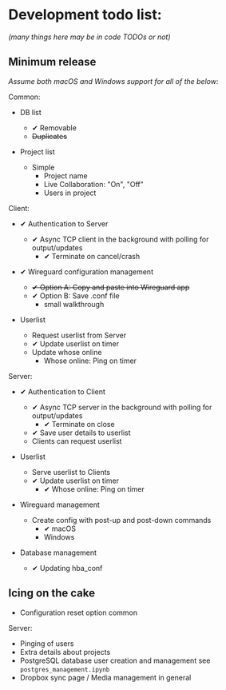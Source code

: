 # Development todo list:
_(many things here may be in code TODOs or not)_

## Minimum release
_Assume both macOS and Windows support for all of the below:_


Common:
- DB list
    - ✔ Removable
    - ~~Duplicates~~
  
- Project list
    - Simple
        - Project name
        - Live Collaboration: "On", "Off"
        - Users in project

Client:
- ✔ Authentication to Server
    -  ✔ Async TCP client in the background with polling for output/updates
        -  ✔ Terminate on cancel/crash

- ✔ Wireguard configuration management
    -  ~~✔ Option A: Copy and paste into Wireguard app~~
    -  ✔ Option B: Save .conf file
        -  small walkthrough

- Userlist
    -  Request userlist from Server
    -  ✔ Update userlist on timer
    -  Update whose online
        -  Whose online: Ping on timer

Server:
- ✔ Authentication to Client
    -  ✔ Async TCP server in the background with polling for output/updates
        -  ✔ Terminate on close
    -  ✔ Save user details to userlist
    -  Clients can request userlist
    
- Userlist
    -  Serve userlist to Clients
    -  ✔ Update userlist on timer
        -  ✔ Whose online: Ping on timer
    
- Wireguard management
    - Create config with post-up and post-down commands
        -  ✔ macOS
        -  Windows
        
- Database management
    - ✔ Updating hba_conf
    

## Icing on the cake

- Configuration reset option common

Server:
- Pinging of users
- Extra details about projects
- PostgreSQL database user creation and management see `postgres_management.ipynb`
- Dropbox sync page / Media management in general
